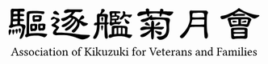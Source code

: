 <svg viewBox="0 0 210 48"><path d="M5.61 40.77c-.04-.02-.05-.05-.03-.11L6.6 38h.06l.94 2.8H5.83c-.11 0-.18-.01-.22-.03zm-.31.6c.03-.07.06-.11.1-.13.05-.03.13-.04.25-.04h2.11l.58 1.66.03.09c0 .03 0 .06-.01.08-.01.03-.02.05-.03.06-.01.02-.03.03-.06.05-.03.01-.05.03-.07.04-.03.01-.06.01-.1.02-.04.01-.08.01-.1.02-.03.01-.08.01-.13.02s-.1.01-.13.01c-.04 0-.08 0-.14.01-.03.03-.04.09-.04.17 0 .09.01.14.04.17h2.45c.03-.03.05-.08.05-.16s-.02-.13-.05-.17c-.17-.01-.29-.03-.38-.05-.09-.02-.18-.07-.29-.15-.1-.08-.18-.2-.23-.35L7.09 37c-.22.13-.4.2-.55.2l-2.27 5.36c-.12.29-.25.47-.4.56-.15.08-.35.13-.6.15-.03.04-.05.09-.05.17 0 .08.02.13.05.16h2.17c.03-.03.04-.08.04-.16s-.01-.13-.04-.16c-.08-.01-.14-.02-.19-.02-.04-.01-.11-.01-.19-.03-.08-.02-.14-.03-.17-.05-.03-.02-.07-.05-.12-.08-.05-.04-.07-.08-.05-.13.01-.05.02-.11.03-.17l.55-1.43zm5.25 2.26c.1-.02.19-.03.25-.03.09 0 .16.01.2.02.28.05.58.08.91.08.16 0 .32-.02.49-.06.17-.04.34-.1.51-.19.17-.09.31-.22.42-.4.12-.17.17-.37.17-.61 0-.59-.39-1.03-1.17-1.32-.37-.14-.62-.27-.78-.38-.15-.12-.22-.3-.22-.55 0-.19.07-.35.22-.46.14-.12.3-.18.48-.18.07 0 .15.01.22.03.08.02.17.06.28.12.1.05.19.15.27.29.07.13.13.3.16.5.03.03.09.04.16.04.08 0 .13-.02.16-.05.03-.36.05-.72.06-1.08-.05 0-.16-.03-.34-.07-.17-.04-.34-.07-.5-.09-.16-.03-.32-.04-.47-.04-.38 0-.71.11-.99.32-.28.22-.42.48-.42.8 0 .35.08.62.25.82.17.19.45.37.85.53.41.17.68.32.81.45.14.13.21.31.21.53 0 .23-.09.4-.26.52-.18.12-.38.18-.59.18-.32 0-.56-.08-.71-.23-.15-.16-.28-.45-.39-.88-.03-.03-.08-.04-.16-.04-.07 0-.12.02-.15.05.04.57.07 1.03.07 1.38zm3.9 0c.1-.02.19-.03.25-.03.09 0 .16.01.2.02.28.05.58.08.91.08.16 0 .32-.02.49-.06.17-.04.34-.1.51-.19.17-.09.31-.22.42-.4.12-.17.17-.37.17-.61 0-.59-.39-1.03-1.17-1.32-.37-.14-.62-.27-.78-.38-.15-.12-.22-.3-.22-.55 0-.19.07-.35.22-.46.14-.12.3-.18.48-.18.07 0 .15.01.22.03.08.02.17.06.28.12.1.05.19.15.27.29.07.13.13.3.16.5.03.03.09.04.16.04.08 0 .13-.02.16-.05.03-.36.05-.72.06-1.08-.05 0-.16-.03-.34-.07-.17-.04-.34-.07-.5-.09-.16-.03-.32-.04-.47-.04-.38 0-.71.11-.99.32-.28.22-.42.48-.42.8 0 .35.08.62.25.82.17.19.45.37.85.53.41.17.68.32.81.45.14.13.21.31.21.53 0 .23-.09.4-.26.52-.18.12-.38.18-.59.18-.32 0-.56-.08-.71-.23-.15-.16-.28-.45-.39-.88-.03-.03-.08-.04-.16-.04-.07 0-.12.02-.15.05.04.57.07 1.03.07 1.38zm4.31-.58c.37.43.88.65 1.55.65.6 0 1.09-.19 1.47-.56.43-.43.65-.99.65-1.69 0-.37-.07-.72-.2-1.05-.13-.33-.36-.61-.69-.85-.33-.23-.73-.35-1.21-.35-.65 0-1.17.23-1.57.7-.37.43-.55.98-.55 1.65 0 .56.18 1.06.55 1.5zm2.44-2.92c.25.38.37.93.37 1.64 0 .57-.11.98-.34 1.22-.23.24-.49.36-.78.36-.25 0-.46-.07-.65-.21-.19-.13-.33-.31-.43-.52-.1-.22-.17-.43-.22-.65-.05-.22-.08-.44-.08-.66 0-1.17.37-1.76 1.11-1.76.43 0 .77.19 1.02.58zm5.47 2.42c-.34.43-.74.65-1.2.65-.37 0-.69-.17-.95-.52s-.39-.81-.39-1.38c0-.54.11-.96.32-1.28.21-.31.49-.47.82-.47.19 0 .33.04.44.12.11.07.17.15.2.23.04.09.06.2.07.35.03.24.15.35.38.35.12 0 .23-.03.33-.11.11-.08.16-.19.16-.33 0-.29-.14-.52-.41-.69-.27-.18-.65-.27-1.12-.27-.53 0-1 .22-1.42.65-.42.44-.63.99-.63 1.67 0 .66.18 1.19.53 1.58.35.4.83.6 1.45.6.33 0 .63-.07.89-.21.26-.15.51-.41.74-.8-.03-.08-.1-.13-.21-.14zm1.58-4.62c.1.11.21.17.33.17.14 0 .26-.05.36-.16.11-.1.16-.21.16-.32 0-.13-.05-.24-.15-.35-.09-.11-.2-.17-.33-.17-.12 0-.24.05-.35.15-.11.1-.17.21-.17.33 0 .13.05.24.15.35zm.76 2.47c0-.33.01-.71.04-1.13 0-.05-.04-.07-.13-.07-.29.11-.75.2-1.37.29-.02.07-.02.16.02.28.28.02.46.07.53.14.08.08.12.25.12.53v1.93c0 .4-.04.64-.12.73-.08.09-.28.15-.6.18-.03.03-.04.08-.04.16s.01.13.04.16H29.73c.03-.03.05-.08.05-.16s-.02-.13-.05-.16c-.32-.03-.52-.08-.6-.18-.08-.09-.12-.33-.12-.73V40.4zm3.82 2.23c0 .1-.05.19-.14.26-.36.31-.65.46-.88.46-.23 0-.41-.08-.53-.23-.13-.15-.19-.32-.19-.5 0-.59.31-.96.95-1.13l.79-.21v1.35zm.19.92c.09.1.25.15.48.15.38 0 .7-.11.95-.32-.02-.16-.08-.27-.17-.34-.13.11-.25.16-.37.16-.07 0-.12-.02-.16-.06-.05-.04-.08-.1-.1-.2-.02-.09-.03-.18-.03-.26-.01-.08-.01-.19-.01-.33v-1.46c0-1.13-.5-1.69-1.51-1.69-.41 0-.79.12-1.13.35-.35.23-.52.48-.52.77 0 .24.11.36.35.36.13 0 .24-.04.33-.11.1-.08.14-.16.14-.23 0-.08-.01-.14-.03-.18-.01-.03-.02-.1-.02-.19 0-.14.08-.24.23-.31.16-.07.35-.11.57-.11.54 0 .81.43.81 1.3 0 .06-.02.1-.06.12l-.86.21c-.49.12-.89.31-1.19.57-.31.25-.46.54-.46.87 0 .72.42 1.08 1.26 1.08.37 0 .73-.14 1.09-.43l.2-.17h.02c.03.2.09.34.19.45zm1.73-4.17v.12c0 .03.01.05.05.05h.59v3.13c0 .68.26 1.02.77 1.02.5 0 .95-.21 1.35-.64-.02-.1-.08-.15-.18-.15-.24.19-.51.29-.82.29-.12 0-.21-.08-.26-.23-.05-.15-.07-.4-.07-.74v-2.68h1.04c.16 0 .24-.04.24-.12v-.17c0-.04-.03-.06-.08-.06h-1.2v-.36c0-.41.01-.74.04-.99 0-.07-.03-.1-.08-.1-.03 0-.11.03-.22.09s-.22.1-.34.13c-.15.04-.22.09-.22.13v.08c.01.03.01.07.01.11.01.05.01.15.01.31.01.16.01.36.01.6h-.46c-.12 0-.18.06-.18.18zm4-1.45c.1.11.21.17.33.17.14 0 .26-.05.36-.16.11-.1.16-.21.16-.32 0-.13-.05-.24-.15-.35-.09-.11-.2-.17-.33-.17-.12 0-.24.05-.35.15-.11.1-.17.21-.17.33 0 .13.05.24.15.35zm.76 2.47c0-.33.01-.71.04-1.13 0-.05-.04-.07-.13-.07-.29.11-.75.2-1.37.29-.02.07-.02.16.02.28.28.02.46.07.53.14.08.08.12.25.12.53v1.93c0 .4-.04.64-.12.73-.08.09-.28.15-.6.18-.03.03-.04.08-.04.16s.01.13.04.16H40.23c.03-.03.05-.08.05-.16s-.02-.13-.05-.16c-.32-.03-.52-.08-.6-.18-.08-.09-.12-.33-.12-.73V40.4zm1.85 2.65c.37.43.88.65 1.55.65.6 0 1.09-.19 1.47-.56.43-.43.65-.99.65-1.69 0-.37-.07-.72-.2-1.05-.13-.33-.36-.61-.69-.85-.33-.23-.73-.35-1.21-.35-.65 0-1.17.23-1.57.7-.37.43-.55.98-.55 1.65 0 .56.18 1.06.55 1.5zm2.44-2.92c.25.38.37.93.37 1.64 0 .57-.11.98-.34 1.22-.23.24-.49.36-.78.36-.25 0-.46-.07-.65-.21-.19-.13-.33-.31-.43-.52-.1-.22-.17-.43-.22-.65-.05-.22-.08-.44-.08-.66 0-1.17.37-1.76 1.11-1.76.43 0 .77.19 1.02.58zm3.32-.12c-.01-.43-.04-.68-.08-.76-.03-.03-.07-.05-.12-.05-.33.13-.74.22-1.23.29-.03.07-.02.16.02.28.28.02.46.07.54.14.07.08.11.25.11.53v1.93c0 .4-.04.64-.11.73-.08.09-.28.15-.59.18-.03.03-.04.08-.04.16s.01.13.04.16h2.1c.03-.03.04-.08.04-.16s-.02-.14-.04-.17c-.27-.03-.44-.09-.51-.18s-.1-.34-.1-.73v-1.65c0-.15.06-.29.17-.42.41-.39.81-.59 1.22-.59.23 0 .4.12.53.36.08.16.12.42.12.78v1.52c0 .39-.04.64-.11.73-.07.1-.24.16-.51.18-.03.03-.04.08-.04.16s.01.14.04.17h2.08c.02-.03.04-.08.04-.16s-.02-.13-.04-.17c-.29-.03-.48-.09-.56-.18-.07-.09-.11-.33-.11-.73v-1.48c0-.65-.09-1.1-.27-1.34-.17-.23-.45-.34-.83-.34-.62 0-1.17.27-1.64.81-.08.09-.12.09-.12 0zm7.14 3.04c.37.43.88.65 1.55.65.6 0 1.09-.19 1.47-.56.43-.43.65-.99.65-1.69 0-.37-.07-.72-.2-1.05-.13-.33-.36-.61-.69-.85-.33-.23-.73-.35-1.21-.35-.65 0-1.17.23-1.57.7-.37.43-.55.98-.55 1.65 0 .56.18 1.06.55 1.5zm2.44-2.92c.25.38.37.93.37 1.64 0 .57-.11.98-.34 1.22-.23.24-.49.36-.78.36-.25 0-.46-.07-.65-.21-.19-.13-.33-.31-.43-.52-.1-.22-.17-.43-.22-.65-.05-.22-.08-.44-.08-.66 0-1.17.37-1.76 1.11-1.76.43 0 .77.19 1.02.58zm3.35-.58h.93c.15 0 .23-.04.23-.12v-.17c0-.04-.03-.06-.08-.06h-1.08v-.54c0-1.14.26-1.71.79-1.71.15 0 .27.04.36.1.1.07.17.18.24.35.09.21.23.31.4.31.09 0 .18-.04.27-.13.09-.08.14-.17.14-.27 0-.18-.11-.34-.32-.5-.2-.14-.5-.21-.9-.21-.47 0-.88.19-1.23.58-.36.39-.54.93-.54 1.63v.39h-.51c-.15 0-.23.06-.23.18v.12c0 .03.02.05.05.05h.69v2.78c0 .41-.04.67-.13.77-.09.1-.28.15-.57.15-.03.03-.04.09-.04.18s.01.14.04.17h2.33c.03-.03.05-.08.05-.17 0-.09-.02-.15-.05-.18-.39 0-.63-.05-.71-.14-.09-.09-.13-.34-.13-.77v-2.79zm5.76.94c.36 0 .64.12.83.37l1.57 1.98c.21.28.33.51.36.7.01.04.03.06.05.06h1.55c.03-.03.05-.08.05-.16s-.02-.13-.05-.17c-.13-.01-.23-.03-.3-.04-.07-.01-.17-.05-.27-.12-.11-.06-.21-.15-.31-.26l-2.19-2.6c-.09-.11-.13-.19-.13-.25 0-.09.11-.26.35-.5l1.47-1.51c.15-.15.3-.27.46-.35.15-.09.28-.14.39-.16.1-.02.24-.03.41-.05.04-.03.05-.08.05-.16s-.01-.14-.05-.17h-2.08c-.03.03-.05.09-.05.17 0 .08.02.14.05.16.12.02.21.03.26.04.06.01.12.03.17.06.05.03.07.09.04.16-.03.07-.09.15-.19.26l-1.65 1.76c-.22.24-.48.37-.79.4v-1.77c0-.4.05-.65.15-.74.11-.1.34-.15.72-.15.03-.03.04-.09.04-.17 0-.09-.02-.15-.04-.18h-2.59c-.03.03-.05.09-.05.18s.02.14.05.17c.37 0 .61.05.71.15.11.09.16.34.16.74v4.01c0 .4-.05.65-.16.75-.1.1-.34.15-.71.15-.03.03-.05.09-.05.18s.02.14.05.17h2.59c.03-.03.04-.08.04-.17 0-.09-.02-.15-.04-.18-.37 0-.61-.05-.71-.15-.11-.09-.16-.34-.16-.74v-1.87zm5.54-2.56c.1.11.21.17.33.17.14 0 .26-.05.36-.16.11-.1.16-.21.16-.32 0-.13-.05-.24-.15-.35-.09-.11-.2-.17-.33-.17-.12 0-.24.05-.35.15-.11.1-.17.21-.17.33 0 .13.05.24.15.35zm.76 2.47c0-.33.01-.71.04-1.13 0-.05-.04-.07-.13-.07-.29.11-.75.2-1.37.29-.02.07-.02.16.02.28.28.02.46.07.53.14.08.08.12.25.12.53v1.93c0 .4-.04.64-.12.73-.08.09-.28.15-.6.18-.03.03-.04.08-.04.16s.01.13.04.16H72.83c.03-.03.05-.08.05-.16s-.02-.13-.05-.16c-.32-.03-.52-.08-.6-.18-.08-.09-.12-.33-.12-.73V40.4zm1.63 2.71c-.07.09-.26.14-.55.14-.03.03-.05.09-.05.18s.02.14.05.17h1.98c.03-.03.05-.08.05-.16s-.02-.14-.05-.17c-.22-.02-.36-.08-.42-.18-.07-.1-.1-.35-.1-.74v-.88c.2 0 .34.01.43.04.11.08.21.19.32.33l.73 1c.27.37.41.61.42.72 0 .03.01.04.04.04h1.44c.03-.03.05-.08.05-.16s-.02-.14-.05-.17c-.21-.03-.37-.07-.49-.12-.13-.05-.25-.16-.37-.31l-1.32-1.68c-.05-.06-.07-.11-.07-.14 0-.04.02-.08.04-.11l.88-.92c.24-.25.59-.4 1.05-.45.03-.03.05-.08.05-.16 0-.09-.02-.15-.05-.18H75.9c-.03.04-.04.1-.04.18 0 .09.01.14.04.17.13 0 .23.02.29.07.06.04.08.1.07.16-.01.05-.03.11-.05.15-.02.05-.05.09-.08.13-.29.37-.56.65-.8.83-.24.18-.46.29-.68.32v-3.44c0-.43.01-.77.04-1.03 0-.09-.04-.14-.13-.14-.34.14-.81.23-1.4.27-.03.13-.01.23.06.3.18.01.29.02.33.03.04 0 .1.03.17.08s.11.12.12.23c.01.11.02.27.02.48v4.37c0 .41-.04.65-.12.75zm7.88-.04c.03-.02.06-.03.09-.03.04 0 .06.01.06.04.02.17.05.36.11.59.07.03.13.03.19 0 .25-.2.65-.34 1.18-.39.03-.03.05-.08.05-.14 0-.06-.02-.1-.05-.14-.3-.03-.5-.09-.6-.19-.09-.1-.13-.28-.13-.55v-1.95c0-.2.01-.55.04-1.05 0-.04-.03-.06-.08-.06h-1.37c-.03.04-.05.1-.05.18 0 .09.02.14.05.17.25 0 .42.05.5.16.08.11.12.32.12.65v1.96c0 .17-.05.3-.16.39-.37.33-.7.49-1 .49-.21 0-.39-.07-.56-.22-.16-.15-.24-.43-.24-.83v-1.84c0-.2.01-.55.04-1.05 0-.04-.03-.06-.08-.06h-1.37c-.03.04-.04.1-.04.18 0 .08.01.13.04.16.25.02.41.08.49.18.09.11.13.32.13.64v1.95c0 .41.1.74.3 1 .2.26.53.39.99.39.41 0 .86-.21 1.35-.63zm2.43-3.81c-.01.34-.06.75-.15 1.23.11.05.22.06.33.04.17-.65.44-.98.81-.98h1.28c-.64 1.11-1.46 2.35-2.46 3.72-.06.08-.09.15-.09.21 0 .08.08.12.23.12h3.12c.14-.4.24-.85.32-1.35-.07-.05-.17-.08-.3-.08l-.14.3c-.14.29-.27.5-.4.61-.14.11-.33.17-.58.17h-1.33c.75-.97 1.55-2.17 2.4-3.6.12-.2.18-.33.18-.38 0-.05-.04-.07-.12-.07h-.62-2.42c-.04 0-.06.02-.06.06zm7.07 3.81c.03-.02.06-.03.09-.03.04 0 .06.01.06.04.02.17.05.36.11.59.07.03.13.03.19 0 .25-.2.65-.34 1.18-.39.03-.03.05-.08.05-.14 0-.06-.02-.1-.05-.14-.3-.03-.5-.09-.6-.19-.09-.1-.13-.28-.13-.55v-1.95c0-.2.01-.55.04-1.05 0-.04-.03-.06-.08-.06h-1.37c-.03.04-.05.1-.05.18 0 .09.02.14.05.17.25 0 .42.05.5.16.08.11.12.32.12.65v1.96c0 .17-.05.3-.16.39-.37.33-.7.49-1 .49-.21 0-.39-.07-.56-.22-.16-.15-.24-.43-.24-.83v-1.84c0-.2.01-.55.04-1.05 0-.04-.03-.06-.08-.06h-1.37c-.03.04-.04.1-.04.18 0 .08.01.13.04.16.25.02.41.08.49.18.09.11.13.32.13.64v1.95c0 .41.1.74.3 1 .2.26.53.39.99.39.41 0 .86-.21 1.35-.63zm2.52.04c-.07.09-.26.14-.55.14-.03.03-.05.09-.05.18s.02.14.05.17h1.98c.03-.03.05-.08.05-.16s-.02-.14-.05-.17c-.22-.02-.36-.08-.42-.18-.07-.1-.1-.35-.1-.74v-.88c.2 0 .34.01.43.04.11.08.21.19.32.33l.73 1c.27.37.41.61.42.72 0 .03.01.04.04.04h1.44c.03-.03.05-.08.05-.16s-.02-.14-.05-.17c-.21-.03-.37-.07-.49-.12-.13-.05-.25-.16-.37-.31l-1.32-1.68c-.05-.06-.07-.11-.07-.14 0-.04.02-.08.04-.11l.88-.92c.24-.25.59-.4 1.05-.45.03-.03.05-.08.05-.16 0-.09-.02-.15-.05-.18H95.8c-.03.04-.04.1-.04.18 0 .09.01.14.04.17.13 0 .23.02.29.07.06.04.08.1.07.16-.01.05-.03.11-.05.15-.02.05-.05.09-.08.13-.29.37-.56.65-.8.83-.24.18-.46.29-.68.32v-3.44c0-.43.01-.77.04-1.03 0-.09-.04-.14-.13-.14-.34.14-.81.23-1.4.27-.03.13-.01.23.06.3.18.01.29.02.33.03.04 0 .1.03.17.08s.11.12.12.23c.01.11.02.27.02.48v4.37c0 .41-.04.65-.12.75zm5.41-5.18c.1.11.21.17.33.17.14 0 .26-.05.36-.16.11-.1.16-.21.16-.32 0-.13-.05-.24-.15-.35-.09-.11-.2-.17-.33-.17-.12 0-.24.05-.35.15-.11.1-.17.21-.17.33 0 .13.05.24.15.35zm.76 2.47c0-.33.01-.71.04-1.13 0-.05-.04-.07-.13-.07-.29.11-.75.2-1.37.29-.02.07-.02.16.02.28.28.02.46.07.53.14.08.08.12.25.12.53v1.93c0 .4-.04.64-.12.73-.08.09-.28.15-.6.18-.03.03-.04.08-.04.16s.01.13.04.16H100.53c.03-.03.05-.08.05-.16s-.02-.13-.05-.16c-.32-.03-.52-.08-.6-.18-.08-.09-.12-.33-.12-.73V40.4zm5.14-.85h.93c.15 0 .23-.04.23-.12v-.17c0-.04-.03-.06-.08-.06h-1.08v-.54c0-1.14.26-1.71.79-1.71.15 0 .27.04.36.1.1.07.17.18.24.35.09.21.23.31.4.31.09 0 .18-.04.27-.13.09-.08.14-.17.14-.27 0-.18-.11-.34-.32-.5-.2-.14-.5-.21-.9-.21-.47 0-.88.19-1.23.58-.36.39-.54.93-.54 1.63v.39h-.51c-.15 0-.23.06-.23.18v.12c0 .03.02.05.05.05h.69v2.78c0 .41-.04.67-.13.77-.09.1-.28.15-.57.15-.03.03-.04.09-.04.18s.01.14.04.17h2.33c.03-.03.05-.08.05-.17 0-.09-.02-.15-.05-.18-.39 0-.63-.05-.71-.14-.09-.09-.13-.34-.13-.77v-2.79zm2.31 3.5c.37.43.88.65 1.55.65.6 0 1.09-.19 1.47-.56.43-.43.65-.99.65-1.69 0-.37-.07-.72-.2-1.05-.13-.33-.36-.61-.69-.85-.33-.23-.73-.35-1.21-.35-.65 0-1.17.23-1.57.7-.37.43-.55.98-.55 1.65 0 .56.18 1.06.55 1.5zm2.44-2.92c.25.38.37.93.37 1.64 0 .57-.11.98-.34 1.22-.23.24-.49.36-.78.36-.25 0-.46-.07-.65-.21-.19-.13-.33-.31-.43-.52-.1-.22-.17-.43-.22-.65-.05-.22-.08-.44-.08-.66 0-1.17.37-1.76 1.11-1.76.43 0 .77.19 1.02.58zm3.28-.88c-.03-.03-.07-.05-.12-.05-.32.13-.73.22-1.23.29-.02.07-.02.16.02.28.28.02.46.07.54.14.07.08.11.25.11.53v1.93c0 .4-.04.64-.13.74-.08.09-.29.14-.61.14-.03.03-.04.09-.04.18s.01.14.04.17H113.91c.03-.03.05-.08.05-.16s-.02-.13-.05-.16c-.37-.03-.59-.09-.68-.18-.09-.09-.14-.34-.14-.73v-1.39c0-.2.08-.42.24-.66.23-.33.38-.49.46-.49.11 0 .19.04.26.13.12.16.24.24.36.24s.23-.05.32-.16c.1-.11.15-.22.15-.35 0-.12-.05-.23-.16-.33-.1-.11-.25-.16-.44-.16-.21 0-.42.08-.61.24-.2.17-.37.36-.5.59-.03.05-.06.06-.08.05-.02-.01-.03-.04-.03-.07-.02-.43-.05-.68-.08-.76zm9.62-1.57c.07.13.04.34-.09.61l-1.58 4.01h-.05l-1.59-4.07c-.12-.3-.15-.5-.09-.6.07-.09.26-.16.6-.2.03-.03.04-.08.04-.16s-.01-.14-.04-.17h-2.25c-.03.03-.04.09-.04.17 0 .07.02.13.05.16.26.03.44.09.54.2.09.11.21.34.36.71l1.97 5.13c.06.15.13.23.23.23s.18-.08.24-.23l2.07-5.11c.06-.15.11-.27.15-.34.04-.08.1-.17.17-.27.08-.1.17-.17.27-.22.11-.05.24-.08.39-.1.03-.03.05-.08.05-.16s-.02-.14-.05-.17H121.98c-.03.03-.04.09-.04.17 0 .08.02.14.04.16.35.03.55.11.62.25zm2.06 2.42c.1-.18.21-.3.34-.37.12-.07.23-.12.31-.14.08-.03.17-.04.26-.04.23 0 .42.08.58.24.17.16.25.44.25.82 0 .09-.05.14-.15.14h-1.81c.05-.26.12-.47.22-.65zm1.85 2.98c-.18.08-.41.12-.69.12-.43 0-.8-.24-1.09-.72-.21-.36-.32-.82-.32-1.38h2.66c.13 0 .19-.06.19-.17 0-1.15-.57-1.73-1.69-1.73-.49 0-.94.22-1.36.65-.43.43-.64 1-.64 1.72 0 .62.16 1.12.47 1.49.36.43.87.64 1.53.64.69 0 1.26-.3 1.7-.89-.02-.1-.09-.15-.21-.15-.19.2-.37.34-.55.42zm1.44-3.7v.12c0 .03.01.05.05.05h.59v3.13c0 .68.26 1.02.77 1.02.5 0 .95-.21 1.35-.64-.02-.1-.08-.15-.18-.15-.24.19-.51.29-.82.29-.12 0-.21-.08-.26-.23-.05-.15-.07-.4-.07-.74v-2.68h1.04c.16 0 .24-.04.24-.12v-.17c0-.04-.03-.06-.08-.06h-1.2v-.36c0-.41.01-.74.04-.99 0-.07-.03-.1-.08-.1-.03 0-.11.03-.22.09s-.22.1-.34.13c-.15.04-.22.09-.22.13v.08c.01.03.01.07.01.11.01.05.01.15.01.31.01.16.01.36.01.6h-.46c-.12 0-.18.06-.18.18zm4.41.72c.1-.18.21-.3.34-.37.12-.07.23-.12.31-.14.08-.03.17-.04.26-.04.23 0 .42.08.58.24.17.16.25.44.25.82 0 .09-.05.14-.15.14h-1.81c.05-.26.12-.47.22-.65zm1.85 2.98c-.18.08-.41.12-.69.12-.43 0-.8-.24-1.09-.72-.21-.36-.32-.82-.32-1.38h2.66c.13 0 .19-.06.19-.17 0-1.15-.57-1.73-1.69-1.73-.49 0-.94.22-1.36.65-.43.43-.64 1-.64 1.72 0 .62.16 1.12.47 1.49.36.43.87.64 1.53.64.69 0 1.26-.3 1.7-.89-.02-.1-.09-.15-.21-.15-.19.2-.37.34-.55.42zm2.87-3.83c-.03-.03-.07-.05-.12-.05-.32.13-.73.22-1.23.29-.02.07-.02.16.02.28.28.02.46.07.54.14.07.08.11.25.11.53v1.93c0 .4-.04.64-.13.74-.08.09-.29.14-.61.14-.03.03-.04.09-.04.18s.01.14.04.17H138.01c.03-.03.05-.08.05-.16s-.02-.13-.05-.16c-.37-.03-.59-.09-.68-.18-.09-.09-.14-.34-.14-.73v-1.39c0-.2.08-.42.24-.66.23-.33.38-.49.46-.49.11 0 .19.04.26.13.12.16.24.24.36.24s.23-.05.32-.16c.1-.11.15-.22.15-.35 0-.12-.05-.23-.16-.33-.1-.11-.25-.16-.44-.16-.21 0-.42.08-.61.24-.2.17-.37.36-.5.59-.03.05-.06.06-.08.05-.02-.01-.03-.04-.03-.07-.02-.43-.05-.68-.08-.76zm4.95 3.38c0 .1-.05.19-.14.26-.36.31-.65.46-.88.46-.23 0-.41-.08-.54-.23-.12-.15-.18-.32-.18-.5 0-.59.31-.96.95-1.13l.79-.21v1.35zm.19.92c.09.1.25.15.48.15.38 0 .7-.11.95-.32-.02-.16-.08-.27-.17-.34-.13.11-.25.16-.37.16-.07 0-.12-.02-.16-.06-.05-.04-.08-.1-.1-.2-.02-.09-.03-.18-.03-.26-.01-.08-.01-.19-.01-.33v-1.46c0-1.13-.5-1.69-1.51-1.69-.41 0-.79.12-1.13.35-.35.23-.52.48-.52.77 0 .24.11.36.35.36.13 0 .24-.04.33-.11.1-.08.14-.16.14-.23 0-.08-.01-.14-.03-.18-.01-.03-.02-.1-.02-.19 0-.14.08-.24.23-.31.16-.07.35-.11.57-.11.54 0 .81.43.81 1.3 0 .06-.02.1-.06.12l-.86.21c-.49.12-.89.31-1.19.57-.31.25-.46.54-.46.87 0 .72.42 1.08 1.26 1.08.37 0 .73-.14 1.09-.43l.2-.17h.02c.03.2.09.34.19.45zm3.2-3.54c-.01-.43-.04-.68-.08-.76-.03-.03-.07-.05-.12-.05-.33.13-.74.22-1.23.29-.03.07-.02.16.02.28.28.02.46.07.54.14.07.08.11.25.11.53v1.93c0 .4-.04.64-.11.73-.08.09-.28.15-.59.18-.03.03-.04.08-.04.16s.01.13.04.16h2.1c.03-.03.04-.08.04-.16s-.02-.14-.04-.17c-.27-.03-.44-.09-.51-.18s-.1-.34-.1-.73v-1.65c0-.15.06-.29.17-.42.41-.39.81-.59 1.22-.59.23 0 .4.12.53.36.08.16.12.42.12.78v1.52c0 .39-.04.64-.11.73-.07.1-.24.16-.51.18-.03.03-.04.08-.04.16s.01.14.04.17h2.08c.02-.03.04-.08.04-.16s-.02-.13-.04-.17c-.29-.03-.48-.09-.56-.18-.07-.09-.11-.33-.11-.73v-1.48c0-.65-.09-1.1-.27-1.34-.17-.23-.45-.34-.83-.34-.62 0-1.17.27-1.64.81-.08.09-.12.09-.12 0zm4.23 3.62c.1-.02.19-.03.25-.03.09 0 .16.01.2.02.28.05.58.08.91.08.16 0 .32-.02.49-.06.17-.04.34-.1.51-.19.17-.09.31-.22.42-.4.12-.17.17-.37.17-.61 0-.59-.39-1.03-1.17-1.32-.37-.14-.62-.27-.78-.38-.15-.12-.22-.3-.22-.55 0-.19.07-.35.22-.46.14-.12.3-.18.48-.18.07 0 .15.01.22.03.08.02.17.06.28.12.1.05.19.15.27.29.07.13.13.3.16.5.03.03.09.04.16.04.08 0 .13-.02.16-.05.03-.36.05-.72.06-1.08-.05 0-.16-.03-.34-.07-.17-.04-.34-.07-.5-.09-.16-.03-.32-.04-.47-.04-.38 0-.71.11-.99.32-.28.22-.42.48-.42.8 0 .35.08.62.25.82.17.19.45.37.85.53.41.17.68.32.81.45.14.13.21.31.21.53 0 .23-.09.4-.26.52-.18.12-.38.18-.59.18-.32 0-.56-.08-.71-.23-.15-.16-.28-.45-.39-.88-.03-.03-.08-.04-.16-.04-.07 0-.12.02-.15.05.04.57.07 1.03.07 1.38zm8.78-1c0 .1-.05.19-.14.26-.36.31-.65.46-.88.46-.23 0-.41-.08-.53-.23-.13-.15-.19-.32-.19-.5 0-.59.31-.96.95-1.13l.79-.21v1.35zm.19.92c.09.1.25.15.48.15.38 0 .7-.11.95-.32-.02-.16-.08-.27-.17-.34-.13.11-.25.16-.37.16-.07 0-.12-.02-.16-.06-.05-.04-.08-.1-.1-.2-.02-.09-.03-.18-.03-.26-.01-.08-.01-.19-.01-.33v-1.46c0-1.13-.5-1.69-1.51-1.69-.41 0-.79.12-1.13.35-.35.23-.52.48-.52.77 0 .24.11.36.35.36.13 0 .24-.04.33-.11.1-.08.14-.16.14-.23 0-.08-.01-.14-.03-.18-.01-.03-.02-.1-.02-.19 0-.14.08-.24.23-.31.16-.07.35-.11.57-.11.54 0 .81.43.81 1.3 0 .06-.02.1-.06.12l-.86.21c-.49.12-.89.31-1.19.57-.31.25-.46.54-.46.87 0 .72.42 1.08 1.26 1.08.37 0 .73-.14 1.09-.43l.2-.17h.02c.03.2.09.34.19.45zm3.2-3.54c-.01-.43-.04-.68-.08-.76-.03-.03-.07-.05-.12-.05-.33.13-.74.22-1.23.29-.03.07-.02.16.02.28.28.02.46.07.54.14.07.08.11.25.11.53v1.93c0 .4-.04.64-.11.73-.08.09-.28.15-.59.18-.03.03-.04.08-.04.16s.01.13.04.16h2.1c.03-.03.04-.08.04-.16s-.02-.14-.04-.17c-.27-.03-.44-.09-.51-.18s-.1-.34-.1-.73v-1.65c0-.15.06-.29.17-.42.41-.39.81-.59 1.22-.59.23 0 .4.12.53.36.08.16.12.42.12.78v1.52c0 .39-.04.64-.11.73-.07.1-.24.16-.51.18-.03.03-.04.08-.04.16s.01.14.04.17h2.08c.02-.03.04-.08.04-.16s-.02-.13-.04-.17c-.29-.03-.48-.09-.56-.18-.07-.09-.11-.33-.11-.73v-1.48c0-.65-.09-1.1-.27-1.34-.17-.23-.45-.34-.83-.34-.62 0-1.17.27-1.64.81-.08.09-.12.09-.12 0zm6.97 2.72c-.37.31-.68.47-.94.47-.29 0-.55-.16-.77-.48-.22-.32-.33-.77-.33-1.35 0-.61.1-1.05.29-1.32.22-.33.53-.5.93-.5.34 0 .61.12.81.36.07.08.12.15.14.22.02.06.03.17.03.32v1.89c0 .16-.05.29-.16.39zm.14.37c.03 0 .05.02.06.05.01.15.05.35.11.59.07.02.13.02.19 0 .25-.21.65-.34 1.18-.4.03-.03.05-.07.05-.13s-.02-.11-.05-.14c-.31-.03-.5-.09-.59-.19-.1-.1-.14-.28-.14-.54v-4.55c0-.43.02-.78.04-1.05 0-.09-.04-.14-.13-.14-.34.14-.81.23-1.4.28-.04.12-.02.22.06.3.18.01.29.02.33.02.04.01.09.03.17.09.07.05.11.13.12.23.02.11.02.27.02.49v1.3c0 .06-.03.09-.09.09-.01 0-.05-.02-.14-.05-.09-.03-.19-.06-.31-.1-.12-.03-.23-.05-.33-.05-.58 0-1.08.2-1.5.6-.46.46-.69 1.05-.69 1.77 0 .63.15 1.15.45 1.54.31.39.72.59 1.25.59.35 0 .76-.19 1.25-.57.03-.02.06-.03.09-.03zm7.61-2.67c.13.05.21.12.24.19.03.06.05.18.06.34.03.03.08.04.16.04s.14-.01.17-.04c-.01-.33-.02-.61-.02-.86 0-.22.01-.5.02-.84-.03-.04-.09-.06-.17-.06-.08 0-.13.02-.16.06-.01.32-.07.52-.16.61-.09.09-.34.13-.75.13H175v-1.85c0-.27.04-.45.11-.53.07-.08.22-.12.45-.12h.45c.34 0 .61.05.82.14.2.09.35.21.45.35.09.13.18.33.26.59.12 0 .22-.01.31-.05-.07-.54-.15-.99-.22-1.35 0-.02-.02-.03-.04-.03h-.47-3.84c-.02.03-.04.07-.04.14s.02.11.04.13c.38 0 .61.05.72.15.1.09.15.34.15.75v4.03c0 .4-.05.65-.15.75-.11.1-.34.15-.72.15-.02.03-.04.09-.04.18s.02.14.04.17h2.59c.03-.03.05-.08.05-.17 0-.09-.02-.15-.05-.18-.37 0-.61-.05-.71-.15-.11-.09-.16-.34-.16-.74v-2.01h.93c.28 0 .48.03.61.08zm4.29 2.2c0 .1-.05.19-.14.26-.36.31-.65.46-.88.46-.23 0-.41-.08-.53-.23-.13-.15-.19-.32-.19-.5 0-.59.31-.96.95-1.13l.79-.21v1.35zm.19.92c.09.1.25.15.48.15.38 0 .7-.11.95-.32-.02-.16-.08-.27-.17-.34-.13.11-.25.16-.37.16-.07 0-.12-.02-.16-.06-.05-.04-.08-.1-.1-.2-.02-.09-.03-.18-.03-.26-.01-.08-.01-.19-.01-.33v-1.46c0-1.13-.5-1.69-1.51-1.69-.41 0-.79.12-1.13.35-.35.23-.52.48-.52.77 0 .24.11.36.35.36.13 0 .24-.04.33-.11.1-.08.14-.16.14-.23 0-.08-.01-.14-.03-.18-.01-.03-.02-.1-.02-.19 0-.14.08-.24.23-.31.16-.07.35-.11.57-.11.54 0 .81.43.81 1.3 0 .06-.02.1-.06.12l-.86.21c-.49.12-.89.31-1.19.57-.31.25-.46.54-.46.87 0 .72.42 1.08 1.26 1.08.37 0 .73-.14 1.09-.43l.2-.17h.02c.03.2.09.34.19.45zm3.1-4.27c-.03-.05-.07-.08-.12-.08-.33.13-.74.22-1.23.29-.03.07-.02.16.02.28.28.02.46.07.54.14.07.08.11.25.11.53v1.93c0 .39-.04.64-.12.73-.08.1-.27.15-.56.15-.03.03-.04.09-.04.18s.01.14.04.17h2.09c.03-.03.04-.08.04-.16s-.01-.14-.04-.17c-.19-.02-.32-.05-.4-.08-.07-.04-.12-.12-.16-.24-.04-.12-.06-.31-.06-.59v-1.65c0-.16.06-.3.17-.42.4-.39.76-.59 1.08-.59.44 0 .66.3.66.91v1.75c0 .4-.04.65-.1.75-.07.09-.24.14-.52.14-.03.03-.04.08-.04.17 0 .08.01.14.04.18h2c.03-.03.04-.09.04-.16 0-.08-.01-.14-.04-.17-.26-.02-.42-.08-.49-.17-.07-.09-.1-.34-.1-.74v-1.59c0-.19 0-.32-.01-.4.4-.45.84-.67 1.32-.67.2 0 .35.07.45.21.1.14.15.37.15.69v1.76c0 .39-.04.64-.11.74-.07.09-.24.15-.51.17-.03.03-.04.09-.04.17 0 .08.01.13.04.16h2.05c.02-.03.04-.08.04-.16s-.02-.13-.04-.17c-.29-.02-.47-.08-.54-.17-.07-.09-.1-.34-.1-.74v-1.57c0-.51-.07-.91-.21-1.18-.14-.27-.41-.41-.82-.41-.64 0-1.19.25-1.65.74-.06.06-.09.06-.11-.01-.05-.21-.16-.38-.35-.52-.18-.14-.4-.21-.65-.21-.53 0-1.04.28-1.52.83-.07.09-.11.09-.12 0-.02-.43-.05-.68-.08-.75zm7.33-1.35c.1.11.21.17.33.17.14 0 .26-.05.36-.16.11-.1.16-.21.16-.32 0-.13-.05-.24-.15-.35-.09-.11-.2-.17-.33-.17-.12 0-.24.05-.35.15-.11.1-.17.21-.17.33 0 .13.05.24.15.35zm.76 2.47c0-.33.01-.71.04-1.13 0-.05-.04-.07-.13-.07-.29.11-.75.2-1.37.29-.02.07-.02.16.02.28.28.02.46.07.53.14.08.08.12.25.12.53v1.93c0 .4-.04.64-.12.73-.08.09-.28.15-.6.18-.03.03-.04.08-.04.16s.01.13.04.16H192.93c.03-.03.05-.08.05-.16s-.02-.13-.05-.16c-.32-.03-.52-.08-.6-.18-.08-.09-.12-.33-.12-.73V40.4zm1.72 2.7c-.09.1-.29.15-.6.15-.03.03-.05.09-.05.18s.02.14.05.17H195.56c.03-.03.04-.08.04-.17 0-.09-.01-.15-.04-.18-.31 0-.51-.05-.59-.15-.09-.09-.13-.34-.13-.74v-4.6c0-.43.02-.78.04-1.05 0-.07-.04-.11-.13-.11-.34.14-.81.23-1.4.28-.04.13-.02.23.06.31.29 0 .47.04.54.12.07.08.1.3.1.67v4.37c0 .4-.04.65-.12.75zm2.82-5.17c.1.11.21.17.33.17.14 0 .26-.05.36-.16.11-.1.16-.21.16-.32 0-.13-.05-.24-.15-.35-.09-.11-.2-.17-.33-.17-.12 0-.24.05-.35.15-.11.1-.17.21-.17.33 0 .13.05.24.15.35zm.76 2.47c0-.33.01-.71.04-1.13 0-.05-.04-.07-.13-.07-.29.11-.75.2-1.37.29-.02.07-.02.16.02.28.28.02.46.07.53.14.08.08.12.25.12.53v1.93c0 .4-.04.64-.12.73-.08.09-.28.15-.6.18-.03.03-.04.08-.04.16s.01.13.04.16H198.23c.03-.03.05-.08.05-.16s-.02-.13-.05-.16c-.32-.03-.52-.08-.6-.18-.08-.09-.12-.33-.12-.73V40.4zm2.35-.3c.1-.18.21-.3.34-.37.12-.07.23-.12.31-.14.08-.03.17-.04.26-.04.23 0 .42.08.58.24.17.16.25.44.25.82 0 .09-.05.14-.15.14h-1.81c.05-.26.12-.47.22-.65zm1.85 2.98c-.18.08-.41.12-.69.12-.43 0-.8-.24-1.09-.72-.21-.36-.32-.82-.32-1.38h2.66c.13 0 .19-.06.19-.17 0-1.15-.57-1.73-1.69-1.73-.49 0-.94.22-1.36.65-.43.43-.64 1-.64 1.72 0 .62.16 1.12.47 1.49.36.43.87.64 1.53.64.69 0 1.26-.3 1.7-.89-.02-.1-.09-.15-.21-.15-.19.2-.37.34-.55.42zm1.74.55c.1-.02.19-.03.25-.03.09 0 .16.01.2.02.28.05.58.08.91.08.16 0 .32-.02.49-.06.17-.04.34-.1.51-.19.17-.09.31-.22.42-.4.12-.17.17-.37.17-.61 0-.59-.39-1.03-1.17-1.32-.37-.14-.62-.27-.78-.38-.15-.12-.22-.3-.22-.55 0-.19.07-.35.22-.46.14-.12.3-.18.48-.18.07 0 .15.01.22.03.08.02.17.06.28.12.1.05.19.15.27.29.07.13.13.3.16.5.03.03.09.04.16.04.08 0 .13-.02.16-.05.03-.36.05-.72.06-1.08-.05 0-.16-.03-.34-.07-.17-.04-.34-.07-.5-.09-.16-.03-.32-.04-.47-.04-.38 0-.71.11-.99.32-.28.22-.42.48-.42.8 0 .35.08.62.25.82.17.19.45.37.85.53.41.17.68.32.81.45.14.13.21.31.21.53 0 .23-.09.4-.26.52-.18.12-.38.18-.59.18-.32 0-.56-.08-.71-.23-.15-.16-.28-.45-.39-.88-.03-.03-.08-.04-.16-.04-.07 0-.12.02-.15.05.04.57.07 1.03.07 1.38zM16.38 9.08c-.07-.85.1-1.51.52-1.86 0-.04.08-.07.11-.07l.14-.07c.38-.25 1.02-.42 1.82-.49 1.23-.07 2.76-.11 4.51-.11 1.79 0 3.92.15 6.3.32.57 0 .95.18 1.09.35.14.21.18.56.11.95-.08.35-.32.66-.67.87-.21.11-.66.11-1.26-.04-.67-.13-1.4-.28-2.2-.35-.81-.1-1.86-.17-3.05-.17-1.19 0-2.17.07-2.9.14-.7.03-1.37.17-1.93.28-.1 0-.24.04-.35.04v.56c-.14 2.45-.28 5.25-.28 8.32 0 3.08 0 5.22.04 6.27v1.3l1.78-.18c1.75-.17 3.61-.24 5.49-.21 1.9.07 4.28.32 7.15.67.55.07.66.42.31.94-.35.56-.77 1.09-1.23 1.51-.45.42-1.08.45-1.78.13-.8-.35-1.57-.63-2.27-.76-.67-.18-1.65-.32-2.91-.39-1.22-.07-2.45-.03-3.6.07-1.16.1-2.1.28-2.63.45-.56.11-1.05.32-1.4.5-.87.42-1.54.38-1.99-.15-.42-.48-.35-1.18.28-1.92.17-.25.42-.42.62-.49-.03-.28-.03-.63 0-.94.15-2.95.18-6.1.18-9.32V9.08zm4.8 2.8c0-.7.1-1.23.31-1.51.21-.24.53-.32.88-.32s.73.08.98.11c.55-.03 1.6-.11 3.15-.11.77-.07 1.4 0 1.85.25.45.25.63.63.49 1.05-.11.38-.14.8-.14 1.15v.43c0 .42-.1.9-.32 1.32-.17.39-.52.74-.9.95-.43.21-.91.25-1.44.14-.56-.07-1.16-.07-1.68-.07-.53 0-.91.07-1.08.14-.63.17-1.16.17-1.48-.03-.31-.21-.52-.95-.59-2.21 0-.49-.03-.94-.03-1.29zm5.28 1.4c.11-.08.17-.32.17-.74s-.03-.74-.1-.81c-.14-.1-.73-.13-1.71-.13-.95 0-1.54.1-1.69.2-.06.08-.13.35-.13.78 0 .38.07.66.1.73.07.07.45.11 1.08.07.64-.03 1.16-.07 1.55-.07.42 0 .66 0 .73-.03zm-7.21 5.7c0-.7.1-1.23.32-1.5.21-.21.56-.32.87-.28.35 0 .74.07 1.01.1.22-.03.67-.1 1.37-.14.73-.07 1.4.04 1.86.24.42.25.59.63.45 1.05-.1.39-.14.81-.14 1.16v1.09c0 .45-.11.94-.28 1.33-.18.42-.53.77-.94.97-.42.18-.88.22-1.44.15h-.6c-.17 0-.31.03-.38.03-.63.17-1.12.17-1.47 0-.31-.21-.53-.98-.6-2.2 0-.81-.03-1.51-.03-2zm2.45 2.17c.25 0 .53-.03.73-.03.18 0 .32-.04.35-.04.18-.1.25-.49.25-1.08 0-.63-.07-1.05-.18-1.16-.07-.04-.35-.04-.83-.04-.46 0-.74.08-.81.11-.11.07-.18.49-.18 1.12 0 .6.07.98.15 1.09.03.03.24.03.52.03zm4.13-2.31c0-.7.1-1.22.32-1.51.17-.2.52-.31.87-.28.35 0 .7.08.98.11.25-.03.77-.11 1.5-.14.78-.07 1.4.03 1.86.28.46.21.63.6.49 1.02-.1.41-.14.8-.14 1.15v.81c0 .45-.11.94-.31 1.36-.18.39-.53.74-.92.94-.41.22-.9.25-1.43.15h-.7c-.21 0-.38.07-.45.07-.6.17-1.12.17-1.47-.04-.28-.21-.5-.98-.56-2.21 0-.66-.04-1.29-.04-1.71zm2.45 1.89c.35 0 .63-.03.84-.03l.35-.04c.14-.07.21-.38.21-.94 0-.57-.07-.92-.14-.99-.07-.06-.39-.06-.87-.06-.49.03-.84.1-.92.13-.07.04-.1.39-.1.95 0 .53.03.88.07.95.03.03.25.03.56.03zM2.1 21.99c.38-.24.77-.24 1.08 0 .32.24.53.56.57.88.03.31-.11.76-.42 1.36l-.95 2c-.11.2-.25.35-.35.38-.14 0-.25-.07-.25-.24-.03-.22-.1-.39-.13-.57-.15-.94-.18-1.85-.15-2.69 0-.46.18-.84.6-1.12zm2.66.14c.35-.31.7-.38 1.05-.18.32.22.56.5.63.78.07.27 0 .66-.21 1.22-.21.56-.42 1.19-.63 1.82-.07.21-.17.35-.28.38-.14.04-.24-.03-.28-.13l-.21-.57c-.21-.77-.42-1.5-.45-2.27-.08-.38.03-.77.38-1.05zm7.04-4.76c1.36.14 2.3.38 2.8.66.59.53.87 1.05.8 1.58 0 .32-.21.87-.49 1.68-.31.74-.49 1.75-.56 2.91-.07 1.12-.52 2.41-1.22 3.85-.6 1.08-1.26 1.68-1.93 1.68-.7 0-.84-.43-.49-1.23 1.33-3.22 2.07-5.63 2.07-7.14-.15-1.05-.5-1.71-.95-2.06-.14-.15-.66-.28-1.58-.32-.87-.03-2.03.07-3.32.35-1.3.28-2.24.63-2.66.95-1.05.42-1.82.35-2.31-.15-.49-.52-.24-1.22.7-1.95.28-.25.49-1.79.52-4.59 0-2.76 0-5.01-.06-6.61-.04-.85.1-1.44.41-1.83.35-.38.74-.55 1.05-.52.39 0 .67.07.74.07.63 0 1.93 0 3.75-.03 1.85-.04 3.32-.07 4.41-.07.35 0 .73.2 1.05.63.31.42.31.8.03 1.19-.31.38-1.01.56-1.96.52l-1.5-.07c-.11.46-.18 1.19-.18 2.1.28 0 .63.03.88.03 1.18-.03 1.92.08 2.2.35.28.28.38.6.25.92-.11.35-.6.56-1.37.56-.7 0-1.36-.04-2-.04v2.28c.25 0 .53.03.77.03 1.2-.03 1.93.07 2.21.35.28.28.39.6.24.95-.1.31-.59.52-1.36.52-.66 0-1.29-.04-1.86-.04 0 1.27.07 2.1.11 2.45.28 0 .56 0 .81.04zM5.28 11.1c-.06.6-.13 1.33-.13 2.07.42-.14 1.01-.17 1.78-.14h1.85c0-.31.04-.7.04-1.05 0-.42-.04-.84-.04-1.19-1.01 0-1.85.11-2.55.24-.38.07-.7.07-.95.07zM5 15.17c-.03.48-.1 1.01-.1 1.53.07.81.53 1.16 1.26 1.02.84-.14 1.64-.28 2.38-.32 0-.07.04-.2.07-.27.07-.43.14-1.2.14-2.25-.98 0-1.82.11-2.52.25-.49.07-.95.1-1.23.04zm.98-8.23c-.38.24-.59.88-.52 1.78 0 .11-.03.21-.03.28.38-.07.87-.07 1.5-.07h1.82c0-1.01-.03-1.75-.07-2.1-1.54-.13-2.48-.06-2.7.11zm1.4 14.81c.32-.28.67-.35 1.02-.18.35.18.6.42.67.7.06.21 0 .63-.14 1.12-.15.49-.32 1.09-.5 1.68-.03.21-.13.35-.24.42-.11.04-.21-.04-.28-.17l-.24-.53c-.29-.63-.49-1.29-.64-1.89-.06-.42.04-.84.35-1.15zm2.52-.5c.28-.31.63-.38.98-.24s.6.35.7.63c.07.21.07.63-.06 1.16l-.39 1.75c-.03.17-.14.31-.25.38-.06.04-.2-.03-.28-.18l-.24-.45c-.28-.67-.56-1.33-.73-1.96-.08-.39 0-.74.27-1.09zM42.63 8.34c.52.53.7.94.49 1.19-.17.25-.63.28-1.26.14s-1.33-.28-2.03-.39c-.73-.13-1.26-.38-1.47-.7-.21-.35-.21-.76 0-1.11.17-.35.52-.64.98-.84.42-.21.88-.25 1.26-.11.32.14.63.35.77.6.31.35.77.8 1.26 1.22zm0 4.24c.84.59 1.15 1.29.98 1.92-.03.38-.56.98-1.47 1.68-.7.52-1.44.98-2.21 1.26.35.24.81.66 1.3 1.16.21.2.45.35.67.45.63.21 1.05.53 1.18.88.15.35 0 .73-.38 1.15-.35.63-.77 1.12-1.19 1.54-.42.38-.7.73-.73 1.05-.04.7.27.98 1.05.88 1.12-.07 3.18-.04 6.05.1 2.9.1 6.02.49 9.27 1.02 3.3.48 6.65.8 10.05.8.95 0 1.43.14 1.43.49s-.31.81-.94 1.37c-.63.55-1.75 1.08-3.22 1.57-1.47.49-2.87.45-4.17-.1-4.79-1.86-8.57-2.91-11.27-3.12-2.69-.21-5.38-.21-8.05.04-.59.03-1.25-.11-1.85-.42-.63-.28-.98-.74-1.05-1.27-.07-.45.1-1.11.49-1.81.28-.53.77-1.16 1.36-1.69.5-.2.7-.55.57-.94-.15-.35-.6-.63-1.3-.74-.7-.13-1.3-.38-1.72-.66-.48-.24-.7-.56-.63-.94.08-.43.46-.77 1.02-.95 0 0 .03-.07.11-.1.07-.07.24-.18.38-.25.56-.38 1.09-.88 1.57-1.33.5-.49.81-.94.81-1.19.07-.42-.28-.91-1.09-1.4-.27 0-.62.04-.97.14-.35.11-.78.35-1.3.63-.77.14-1.08-.07-1.01-.6.06-.48.45-1.05 1.15-1.53.63-.49 1.26-.57 1.78-.22.5.35 1.33.7 2.42.95.46 0 .77.1.91.18zm20.05-6.8c-.06.42-.45.85-1.08 1.27-.6.38-1.43.48-2.31.35-.84-.07-1.79-.15-2.87-.15-.07.18-.21.35-.32.5-.42.48-.94 1.15-1.64 1.92l-.7.7c.77.14 1.68.56 2.69 1.12 1.2.7 2.1 1.44 2.67 2.17.03.04.1.14.13.21.04-.07.15-.17.25-.28l2.1-3.11c.42-.46.95-.5 1.5-.04.57.49.85 1.05.81 1.51-.07.48-.46.87-1.08 1.12-.28.06-.91.38-1.75.87-.25.07-.5.21-.63.31.13.08.35.18.52.32.25.14.53.31.84.46.35.1.84.31 1.37.59.59.28 1.12.49 1.6.66.46.15.99.32 1.62.39.63.14.73.49.35.95-.39.48-1.09.94-2.14 1.26-.98.35-1.89.14-2.59-.56l-1.22-1.4c-.25-.25-.5-.49-.7-.64.07.77-.11 1.72-.42 2.74-.43 1.11-1.16 2.31-2.14 3.53-.94 1.3-1.79 1.93-2.38 1.93-.59 0-1.12-.28-1.43-.74-.35-.42-.15-.94.62-1.51.39-.28.95-.76 1.62-1.5.66-.66 1.18-1.4 1.57-2.06.35-.7.59-1.34.59-1.86 0-.7-.24-1.36-.76-2.1-.07.24-.25.52-.39.77-.6 1.22-1.54 2.49-2.63 3.71-1.12 1.23-2.23 2.24-3.28 2.91-1.05.63-1.86.87-2.42.73-.52-.14-.73-.45-.7-.91 0-.42.45-.94 1.3-1.44 1.53-.8 3-1.88 4.33-3.18 1.37-1.33 2.25-2.55 2.67-3.75-.22-.13-.5-.31-.7-.42-.18-.1-.42-.17-.63-.24-.11.31-.35.7-.64 1.05-.66 1.01-1.6 2.06-2.69 3.11-1.09 1.02-2.17 1.79-3.22 2.35-1.09.49-1.92.67-2.45.45-.52-.17-.7-.52-.67-.97.08-.39.6-.88 1.44-1.3 1.51-.6 2.94-1.47 4.34-2.48 1.15-.92 2-1.86 2.49-2.73-.7-.18-1.27-.25-1.75-.29l-.22.22c-1.22.94-2.55 1.78-3.92 2.34-.73.31-1.36.31-1.85.04-.49-.25-.8-.7-.95-1.23-.13-.49.18-.84.92-.95.59-.07 1.25-.24 2.03-.52.73-.25 1.57-.63 2.37-1.12.85-.49 1.51-1.01 2.07-1.54.49-.56.88-.98 1.01-1.33l.25-.59c-1.5.1-2.66.31-3.43.59-1.43.39-2.31.39-2.62-.04-.35-.42-.35-.9 0-1.47.31-.55.9-.94 1.82-1.15.83-.18 1.75-.21 2.58-.14.25 0 1.2.04 2.77.04h6.68c1.02 0 1.44.2 1.4.55zm30.91 1.3c.24.21.31.52.21.87s-.52.53-1.3.53h-2.02c0 .1 0 .39.03.74v.87c.91 0 1.54.11 1.86.31.35.22.59.46.66.67.07.21.04.46-.1.7-.11.21-.21.42-.25.56-.14.67-.42 1.22-.7 1.54-.25.28-.66.35-1.15.28-.11-.03-.25-.07-.32 0-.03.14-.03.45-.03.95v.59c.7 0 1.25-.04 1.6-.04.46 0 .92-.03 1.27-.1.38-.07.7-.14.83-.17.18-.04.32 0 .35.07.04.1-.17.48-.59 1.12-.46.63-.87 1.05-1.22 1.18-.11.07-.29.04-.46-.03-.18-.07-.53-.14-1.05-.17-.53-.04-1.08-.04-1.64 0-.57.03-1.02.13-1.37.24-.35.11-.63.24-.77.39-.63.35-1.15.52-1.4.52-.28 0-.6-.21-.91-.63-.28-.42-.45-.8-.45-1.12 0-.32.1-.6.24-.8.28-.53.42-1.33.35-2.25.07-1.64 0-2.97-.21-3.88-.17-.84-.25-1.44-.21-1.72-.21-.42-.14-.83.21-1.18.35-.32 1.12-.46 2.28-.42 1.43 0 2.87.07 4.2.07 1.08-.04 1.82.06 2.06.31zm-5.95 8.89c.31-.07.77-.1 1.33-.14 0-.07 0-.38-.04-.84v-.81c0-.03 0-.06-.03 0-.35 0-.87.11-1.47.22h-.73c0 .94.07 1.5.13 1.64.04.07.35.03.81-.07zm-.63-6.89c-.07.24-.18.66-.18 1.15.25-.07.6-.07.92-.07h1.18c0-.07.04-.11.04-.18v-.87c0-.28-.04-.53-.04-.63-.7 0-1.36.04-1.85.1 0 .11-.03.29-.07.5zm-.24 3.88c.24-.03.59-.03.98 0 .2 0 .59-.03 1.05-.03.42 0 .9-.08 1.4-.08.31 0 .55-.07.63-.13.17-.18.27-.57.27-1.09 0-.07 0-.14-.07-.18-.06-.07-.28-.13-.48-.17-.57 0-1.12.07-1.55.07-.45.03-1.05.14-1.57.25-.28.03-.53.07-.66.07v1.29zm10.63.17c.22-.13.46-.1.74.18.63.56 1.47 1.26 2.52 2.03.63.49.77.94.49 1.33-.28.35-.73.6-1.37.63-.59.03-1.15-.32-1.71-1.02-.21-.38-.49-1.15-.8-2.23-.14-.42-.07-.77.13-.92zm1.79 6.45c.39.35.56.87.53 1.6-.07.35-.11.81-.11 1.37s-.07 1.47-.18 2.63c0 .2-.06.45-.06.66l3.56.42c.57.07.64.42.32.98-.35.53-.77 1.09-1.22 1.51-.46.38-1.09.42-1.79.13-.91-.41-1.71-.73-2.49-.9-.73-.21-1.78-.35-3.15-.43-1.36-.03-2.69-.03-4.02.04-1.3.11-2.24.28-2.87.42-.56.17-1.12.39-1.54.59-.84.43-1.54.39-1.96-.13-.42-.53-.35-1.19.28-1.97.31-.38.81-.59 1.29-.55.15 0 .42-.04.85-.04 0-.21 0-.49-.04-.77v-4.55c0-.7.14-1.22.42-1.47.28-.24 1.05-.35 2.21-.35 3.04-.07 5.81 0 8.22.14.77.07 1.4.32 1.75.67zm-3.64 5.95l1.96.1v-.6c.04-.94.04-1.85.04-2.62 0-.81-.07-1.26-.11-1.29-.28-.29-.91-.53-1.79-.6-.07.56-.1 1.43-.1 2.66v2.35zm-3.43-.04h1.89c.07-.28.14-1.12.14-2.49 0-1.32 0-2.2-.03-2.55-.39 0-.81.03-1.23.03h-.77c-.07.42-.07 1.3-.07 2.63 0 1.22.03 2.03.07 2.38zm-1.57-4.86c-1.09.1-1.68.31-1.79.52 0 .07-.07.49-.07 1.23v2.3c0 .39-.04.77-.11 1.09.22 0 .5-.07.77-.07.39-.07.81-.1 1.2-.1 0-.07.03-.15.03-.18.07-.35.07-1.15.07-2.45 0-1.15-.03-1.92-.1-2.34zm2.55-7.56c-.07-.25 0-.57.25-.81.52-.38.98-.77 1.33-1.12.31-.35.62-.7.77-.94.13-.18.31-.46.38-.7.07-.28.14-.53.14-.74-.07-.46-.17-.88-.24-1.12-.08-.24-.08-.52.03-.7.14-.21.42-.31.81-.28.41 0 .76.28 1.05.67.24.42.31.84.17 1.25-.07.14-.11.39-.14.64.25.06.56.17.91.24.94.07 1.79.11 2.45.11.7 0 1.16-.07 1.44-.11.63-.18.87 0 .77.49-.11.45-.42 1.02-.84 1.54-.39.49-.95.66-1.51.46-.32-.32-.7-.6-1.05-.81-.49-.11-1.05-.11-1.68.04-.42.07-.77.03-1.05-.11 0 .03-.07.11-.07.14-.21.35-.49.74-.74 1.09-.28.35-.63.66-1.01.98-.42.38-.84.52-1.33.45-.46-.1-.74-.35-.84-.66zm-14.84-1.23c.28-.24.52-.31.81-.17.28.13.45.35.52.56.07.24.04.66-.11 1.12-.13.52-.31 1.08-.45 1.71-.03.14-.14.28-.21.32-.07.03-.14 0-.21-.15-.03-.13-.11-.28-.18-.41-.2-.7-.38-1.44-.45-2.1-.07-.32.04-.64.28-.88zm-.14 6.86c.28-.25.56-.32.81-.17.27.14.45.31.52.52.1.28.07.77-.07 1.37-.14.63-.35 1.33-.49 2.03-.04.13-.14.28-.17.31-.07.04-.18 0-.25-.14-.04-.14-.1-.28-.17-.42-.22-.87-.39-1.82-.46-2.66-.07-.31.04-.63.28-.84zm4.73 10.71c-.53.28-1.02.21-1.4-.18-.39-.31-.63-1.11-.7-2.2-.07-1.08-.11-3.05-.11-5.78v-3.57c-.81-.03-1.86-.03-2.94.04-.42 0-.77.03-1.12.07 0 1.29-.1 2.49-.18 3.61-.2 1.78-.52 3.25-.87 4.3-.38 1.02-.84 1.93-1.26 2.7-.74.87-1.37 1.33-1.92 1.33-.57 0-.92-.28-.98-.74-.11-.49.13-1.22.8-2.1.63-1.09 1.08-2.14 1.43-3.08.35-.94.63-2.31.78-4.06 0-.49.03-1.02.03-1.61-.07 0-.18.07-.24.11-1.12.31-1.82.31-2.07-.04-.25-.31-.25-.73 0-1.12.25-.42.73-.77 1.4-.91.32-.07.67-.18.95-.18 0-1.36-.04-3.04-.07-4.86-.04-.56 0-1.05.07-1.33.1-.35.31-.63.55-.84.28-.21.85-.25 1.68-.17.04 0 .15.03.25.03 0-.03.07-.11.1-.14.42-.77.74-1.4.81-1.79.11-.42.14-.83.07-1.12-.03-.59.35-.94 1.12-1.01.77-.04 1.33.21 1.65.7.27.46.24.98-.18 1.43-.35.32-.8.78-1.26 1.27-.31.28-.59.52-.81.73.15 0 .32.03.46.03 1.05.04 1.86.04 2.38 0 .77-.06 1.43.11 1.86.53.38.42.49 1.12.2 2.03-.28.91-.52 2.49-.59 4.58h.46c.77 0 1.15.18 1.12.5-.07.28-.39.63-.88.94-.24.14-.49.24-.74.28v.31c0 3.19.22 6.27.67 9.21.18 1.16 0 1.86-.52 2.1zm-6.23-13.37c.31 0 .7.03 1.15.03h2.91c0-.62.03-1.29.07-1.85.07-1.92 0-2.97-.22-3.04-.28-.15-.9-.18-1.92-.18-1.05 0-1.64.07-1.82.14-.17.11-.24 1.4-.17 3.85v1.05zm42.13-5.71c.28-.38.63-.52.88-.38.28.1.45.45.45 1.02 0 .21-.1.45-.24.63.91.07 2.31.17 4.13.17 2.48 0 5.15.11 7.91.31 1.22 0 2.1.32 2.49.88.41.59.45 1.4.1 2.34-.17.57-.32 1.2-.39 1.9-.1.66-.1 2.06-.03 4.09 0 1.51-.17 2.87-.52 3.96-.35 1.08-.85 2.1-1.51 2.87-.67.8-1.72 1.46-3.08 1.96-1.57.59-2.8.62-3.61.03-.83-.59-1.36-1.16-1.43-1.64-.1-.49.1-.77.73-.81.95.14 2.04.11 3.05-.14 1.02-.28 1.89-.77 2.49-1.4.63-.59 1.08-1.44 1.33-2.38.24-.94.38-2.21.38-3.78-.1-1.16-.21-2.24-.28-3.18-.03-.95-.25-1.68-.49-2.07-.39-.53-1.05-.88-1.89-.98-2.45-.14-4.37-.21-5.6-.14-1.22.07-2.55.24-3.92.46-.77.13-1.43-.04-1.89-.57-.46.32-.98.67-1.47.95-.98.49-1.92.87-2.73 1.05-1.26.21-2.13.17-2.63-.18-.45-.31-.59-.73-.41-1.12.21-.41.8-.76 1.78-.98 1.26-.17 2.52-.52 3.75-1.08 1.22-.52 2.1-1.12 2.65-1.79zm-1.05 7.42c.39.5.46.85.32 1.05-.17.15-.56.15-1.09 0-.52-.13-1.11-.35-1.71-.48-.63-.14-1.05-.39-1.19-.7-.14-.29-.14-.6.04-.88.17-.28.48-.52.91-.67.35-.14.73-.17 1.01-.03.31.14.56.35.63.56.25.35.63.73 1.08 1.15zm8.2-1.95c.42.07.7.31.73.7.04.42-.03.77-.21.94-.21.28-.67.53-1.26.74-.63.2-1.33.49-2.1.7-.21.07-.42.07-.53.03-.06-.07-.06-.18 0-.31.11-.15.25-.35.32-.5.6-.77 1.23-1.43 1.93-2.03.27-.24.66-.34 1.12-.27zm3.92 4.48c-.07.42-.46.84-1.09 1.25-.6.39-1.43.5-2.31.35-1.29-.17-2.97-.28-4.9-.28 0 1.23-.07 2.63-.07 4.17.03 1.3-.03 2.31-.17 3.08-.15.73-.43 1.19-.78 1.3-.35.1-.7-.04-.94-.39-.24-.35-.42-1.36-.46-3.01v-3.32c-.62.77-1.36 1.57-2.23 2.34-1.09.88-2.14 1.61-3.12 2.03-1.33.49-2.27.6-2.83.32-.57-.29-.77-.67-.64-1.16.15-.49.7-.94 1.75-1.33 1.44-.45 2.91-1.12 4.27-1.96 1.02-.67 1.86-1.37 2.42-2.03-2.52.07-4.41.28-5.64.7-1.43.39-2.3.39-2.62-.04-.35-.42-.35-.9 0-1.47.32-.55.91-.94 1.82-1.15.84-.18 1.72-.21 2.59-.14.35.04 1.71.11 3.96.11h.35c0-.74.03-1.33.03-1.75-.07-1.16 0-2 .21-2.49.18-.49.46-.81.81-.88.35-.1.7.04.94.46.28.39.46 1.12.46 2.17-.04.66-.08 1.54-.08 2.49 1.9 0 4.17.07 6.83.07 1.05 0 1.47.21 1.44.56zm-5.04 3.15c.55.14 1.08.24 1.57.24.8 0 1.37.31 1.5.81.15.49.08 1.01-.27 1.5-.35.45-.85.6-1.48.45-.48-.13-1.12-.45-1.82-1.01-.66-.52-1.22-1.02-1.53-1.44-.32-.48-.42-.8-.28-.94.13-.17.45-.17.8-.04.49.18.98.32 1.51.43zm4.37-16.91c-.07.07-.14.18-.18.25.56 0 1.13.03 1.68.03 2.95.07 4.8.18 5.47.18.83.03 1.29.17 1.36.45.07.28-.18.77-.77 1.44-.59.7-1.19 1.18-1.78 1.4-.56.21-1.33.17-2.25-.14-.83-.32-1.99-.7-3.5-1.02-.35-.07-.73-.14-1.05-.18l-.24.81c-.24.74-.56 1.23-.87 1.44-.32.2-.6.14-.74-.21-.18-.35-.21-.88-.1-1.51 0-.28.07-.56.07-.77-1.09-.11-2.42-.17-3.85-.24-1.44.03-3.08.17-4.83.38 0 .32.03.67.06 1.02 0 .48-.13.9-.35 1.18-.24.25-.52.25-.76.04-.29-.21-.53-.63-.67-1.12-.07-.32-.17-.63-.21-.87-1.82.27-3.36.7-4.66 1.15-1.36.49-2.23.63-2.65.42-.39-.21-.6-.6-.6-1.05 0-.49.28-1.05.91-1.61.63-.59 1.36-.91 2.24-.98 1.26-.07 2.66-.18 4.17-.21-.07-.32-.22-.63-.32-.91-.18-.39-.03-.81.45-1.19.42-.38.99-.42 1.58-.07.63.35.87.77.77 1.19-.03.21-.03.56-.03.95.9 0 1.95-.04 3-.04h5.95c.04-.31.08-.6.08-.73 0-.63.27-1.09.84-1.27.59-.2 1.11-.06 1.53.39.46.49.53.95.25 1.4zm28.25 13.2c-3.02.03-4.97.13-5.75.24h-.27c-.67 1.68-1.37 3.15-2.1 4.31-.95 1.5-2 2.86-3.05 3.95-.53.49-1.05.81-1.54.88-.46.1-.87 0-1.22-.32-.35-.35-.53-.7-.53-1.01 0-.29.31-.7.84-1.16 2.49-2.38 4.37-4.76 5.57-7.07 1.15-2.31 1.82-4.37 1.82-6.09 0-1.72-.07-3.36-.25-4.8-.14-.94-.1-1.64.14-2.02.28-.43.59-.6.91-.6l1.23.07c.63 0 2.48.03 5.49.03h5.32c.67 0 1.16.22 1.47.57.35.35.56.66.63 1.01.04.32-.07.7-.31 1.05-.25.35-.42.81-.5 1.29-.07.7-.17 2.98-.17 6.8 0 3.78.21 6.47.63 8.05.42 1.57.39 2.83-.03 3.74-.28.46-.67.77-.98.81-.39.03-.74-.07-1.02-.32s-.45-.6-.49-.95c-.24-2.97-.39-5.77-.39-8.29-.83-.14-2.65-.17-5.45-.17zm-5.32-1.93c1.05.11 2.9.18 5.56.18 2.66-.04 4.41-.15 5.25-.22 0-.87.04-1.78.11-2.52 0-.55.03-1.05.03-1.5-.7-.14-2.35-.21-4.9-.21-2.66.03-4.34.14-5 .21-.25 1.26-.6 2.62-1.05 4.06zm1.43-9.31c-.24.35-.38 1.47-.38 3.15.84.14 2.62.21 5.25.21 2.37-.04 3.95-.11 4.69-.17-.04-1.69-.25-2.8-.6-3.22-.14-.15-.52-.28-1.05-.39-.56-.11-1.99-.14-4.24-.07-2.23.04-3.46.21-3.67.49zm47.11 3.71c.6.35.98.7 1.19.94.21.32.11.85-.24 1.44-.22.35-.42.91-.7 1.54-.29.67-.53 1.29-.7 1.89-.29.8-.67 1.33-1.16 1.58-.53.24-1.12.27-1.82.1-1.51-.42-3.5-.6-5.99-.6-2.45.04-4.23.32-5.21.74-.49.28-.91.25-1.26-.04-.35-.28-.66-.9-.95-1.78-.59-2.17-1.05-3.53-1.25-3.88-.28-.64-.28-1.16-.04-1.54.28-.43.94-.67 1.96-.7 1.02-.04 2.52-.15 4.45-.21 1.92-.07 4.55-.07 7.87 0 1.96 0 3.26.21 3.85.52zm-7.17 5.25c1.22 0 2.41.04 3.53.11.49 0 .87-.04 1.02-.11.13-.07.28-.14.35-.28.31-1.05.66-1.99.87-2.87.07-.24 0-.46-.21-.59-.21-.15-.7-.22-1.4-.22-1.51-.03-2.94-.03-4.16.04-.04.31-.07.98-.07 2.03 0 1.02.07 1.68.07 1.89zm-2.38-3.99c-2.42 0-4.27.14-5.47.28-.27.04-.45.17-.55.32-.07.13-.11.35-.11.48.11.85.35 1.75.7 2.77.07.1.21.28.35.35.14.07.39.1.66.07 1.51-.1 3.02-.21 4.42-.24 0-.11.03-.21.06-.28.04-.22.07-.85.07-1.79 0-.98-.07-1.58-.1-1.78 0-.08-.03-.15-.03-.18zm-4.73 1.78c0-.35.21-.59.49-.59.35-.04.8 0 1.3.07.52.07 1.01.17 1.36.24.39.15.63.32.63.5 0 .17-.17.31-.52.38l-1.9.24c-.48.08-.87 0-1.08-.14-.21-.1-.28-.35-.28-.7zm11.44.04c.04.35-.1.6-.41.63-.35.1-.81.17-1.37.17h-1.43c-.46-.03-.7-.17-.7-.31 0-.18.1-.35.41-.49.81-.24 1.44-.49 1.93-.63s.87-.17 1.16-.07c.24.11.41.35.41.7zm-19.95-1.96c-.48-.03-.94-.35-1.22-.98-.24-.6-.24-1.01-.03-1.3.2-.24.84-.45 1.71-.59.77-.07 1.99-.42 3.64-.98 1.65-.59 3.4-1.4 5.25-2.34 1.82-1.02 2.97-1.75 3.4-2.21.35-.49.73-.74 1.08-.74.39 0 .67.08.81.32l.03.14c.42.39 1.4.98 2.8 1.72 1.72.87 3.88 1.75 6.33 2.45 2.49.73 4.31 1.08 5.54 1.08 1.29 0 1.68.21 1.26.74-.46.56-1.3 1.11-2.49 1.75-1.16.59-2.27.59-3.22-.04-3.43-2.06-5.88-3.43-7.28-4.1-1.4-.7-2.38-1.11-2.94-1.25-.38-.15-.84-.21-1.22-.21l-3.36 2.16H189c1.96-.03 3.82-.06 5.6-.06 1.02-.04 1.72.06 1.96.28.24.24.32.55.24.87-.1.28-.55.46-1.25.46-1.58 0-3.02 0-4.17.03-1.15 0-2.17.14-3.01.28-.87.18-1.5.07-1.72-.35-.1-.24-.13-.46-.07-.66-.06 0-.17.07-.24.14-2.59 1.5-4.79 2.51-6.51 3.04-.8.24-1.5.35-2 .35zm8.12 16.27c-.38-.35-.62-.98-.66-1.88 0-.53-.04-1.23-.07-1.97-.04-.76-.07-1.43-.07-1.95 0-.53-.03-.95-.03-1.23-.07-.7.03-1.22.35-1.57.35-.32.83-.5 1.43-.5l4.17-.13c1.81-.07 3.46-.07 4.86-.04.98.07 1.72.24 2.2.52.46.29.67.74.67 1.34-.07 1.81-.1 3.67-.1 5.42 0 .94-.35 1.54-.88 1.82-.59.28-1.22.35-1.85.21-.46-.1-1.72-.14-3.68-.14-2.03 0-3.61.14-4.62.39-.77.17-1.37.06-1.72-.29zm10.5-5.7c-.07-.88-.13-1.4-.2-1.5-.07-.11-1.55-.15-4.31-.15-2.8 0-4.31.15-4.51.32-.15.1-.18.56-.18 1.26.84.14 2.48.21 4.97.21l4.23-.14zm-8.71 3.5c.18.14 1.19.14 3.01.07 1.78-.07 3.18-.14 4.03-.14.8 0 1.36-.07 1.5-.21.14-.14.21-.7.21-1.54-.77-.07-2.31-.11-4.51-.11-2.35 0-3.85.08-4.63.15.08 1.05.25 1.68.39 1.78z"/></svg>
